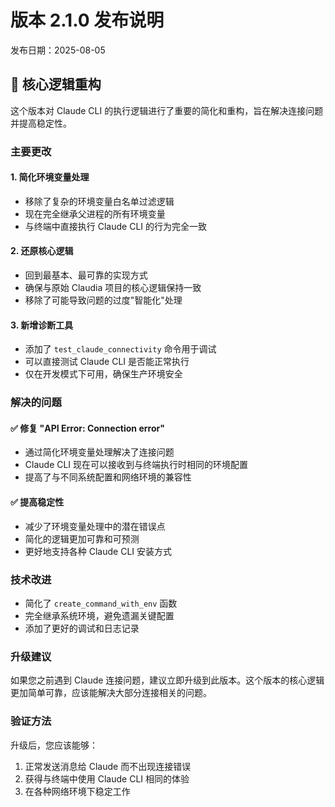 # 版本 2.1.0 发布说明

发布日期：2025-08-05

## 🔄 核心逻辑重构

这个版本对 Claude CLI 的执行逻辑进行了重要的简化和重构，旨在解决连接问题并提高稳定性。

### 主要更改

#### 1. **简化环境变量处理**
- 移除了复杂的环境变量白名单过滤逻辑
- 现在完全继承父进程的所有环境变量
- 与终端中直接执行 Claude CLI 的行为完全一致

#### 2. **还原核心逻辑**
- 回到最基本、最可靠的实现方式
- 确保与原始 Claudia 项目的核心逻辑保持一致
- 移除了可能导致问题的过度"智能化"处理

#### 3. **新增诊断工具**
- 添加了 `test_claude_connectivity` 命令用于调试
- 可以直接测试 Claude CLI 是否能正常执行
- 仅在开发模式下可用，确保生产环境安全

### 解决的问题

#### ✅ 修复 "API Error: Connection error"
- 通过简化环境变量处理解决了连接问题
- Claude CLI 现在可以接收到与终端执行时相同的环境配置
- 提高了与不同系统配置和网络环境的兼容性

#### ✅ 提高稳定性
- 减少了环境变量处理中的潜在错误点
- 简化的逻辑更加可靠和可预测
- 更好地支持各种 Claude CLI 安装方式

### 技术改进

- 简化了 `create_command_with_env` 函数
- 完全继承系统环境，避免遗漏关键配置
- 添加了更好的调试和日志记录

### 升级建议

如果您之前遇到 Claude 连接问题，建议立即升级到此版本。这个版本的核心逻辑更加简单可靠，应该能解决大部分连接相关的问题。

### 验证方法

升级后，您应该能够：
1. 正常发送消息给 Claude 而不出现连接错误
2. 获得与终端中使用 Claude CLI 相同的体验
3. 在各种网络环境下稳定工作